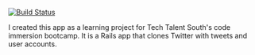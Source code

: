 [![Build Status](https://travis-ci.org/ShawnLaCombe/Definitely-Not-Twitter.svg?branch=master)](https://travis-ci.org/ShawnLaCombe/Definitely-Not-Twitter)

I created this app as a learning project for Tech Talent South's code immersion bootcamp.  It is a Rails app that clones Twitter with tweets and user accounts.

